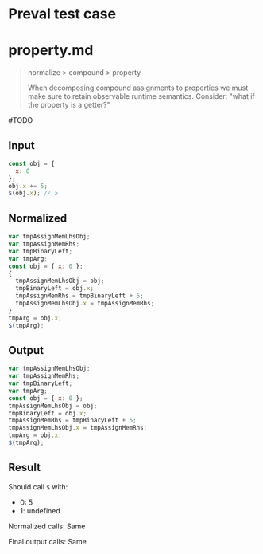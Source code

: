 # Preval test case

# property.md

> normalize > compound > property
>
> When decomposing compound assignments to properties we must make sure to retain observable runtime semantics. Consider: "what if the property is a getter?"

#TODO

## Input

`````js filename=intro
const obj = {
  x: 0
};
obj.x += 5;
$(obj.x); // 5
`````

## Normalized

`````js filename=intro
var tmpAssignMemLhsObj;
var tmpAssignMemRhs;
var tmpBinaryLeft;
var tmpArg;
const obj = { x: 0 };
{
  tmpAssignMemLhsObj = obj;
  tmpBinaryLeft = obj.x;
  tmpAssignMemRhs = tmpBinaryLeft + 5;
  tmpAssignMemLhsObj.x = tmpAssignMemRhs;
}
tmpArg = obj.x;
$(tmpArg);
`````

## Output

`````js filename=intro
var tmpAssignMemLhsObj;
var tmpAssignMemRhs;
var tmpBinaryLeft;
var tmpArg;
const obj = { x: 0 };
tmpAssignMemLhsObj = obj;
tmpBinaryLeft = obj.x;
tmpAssignMemRhs = tmpBinaryLeft + 5;
tmpAssignMemLhsObj.x = tmpAssignMemRhs;
tmpArg = obj.x;
$(tmpArg);
`````

## Result

Should call `$` with:
 - 0: 5
 - 1: undefined

Normalized calls: Same

Final output calls: Same
